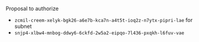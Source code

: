 Proposal to authorize
- `zcmil-creem-xelyk-bgk26-a6e7b-kca7n-a4t5t-ioq2z-n7ytx-pipri-lae`
for subnet
- `snjp4-xlbw4-mnbog-ddwy6-6ckfd-2w5a2-eipqo-7l436-pxqkh-l6fuv-vae`
